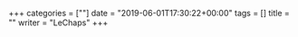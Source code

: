 +++
categories = [""]
date = "2019-06-01T17:30:22+00:00"
tags = [] 
title = ""
writer = "LeChaps"
+++